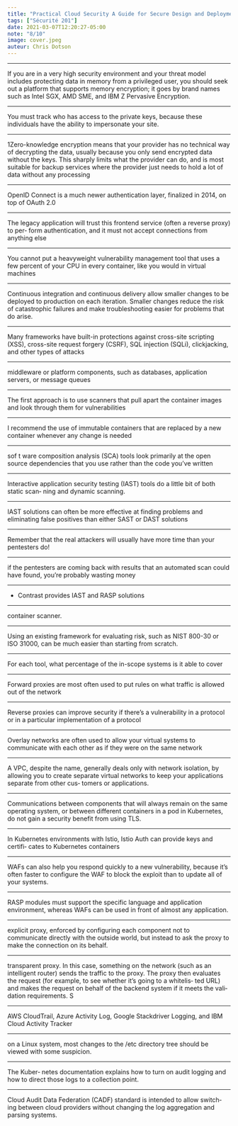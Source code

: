 ```yaml
---
title: "Practical Cloud Security A Guide for Secure Design and Deployment"
tags: ["Sécurité 201"]
date: 2021-03-07T12:20:27-05:00
note: "8/10"
image: cover.jpeg
auteur: Chris Dotson
---
```



 
---
If you are in a very high security environment and your threat model includes protecting data in memory from a privileged user, you should seek out a platform that supports memory encryption; it goes by brand names such as Intel SGX, AMD SME, and IBM Z Pervasive Encryption.

---

You must track who has access to the private keys, because these individuals have the ability to impersonate your site.

---

1Zero-knowledge encryption means that your provider has no technical way of decrypting the data, usually because you only send encrypted data without the keys. This sharply limits what the provider can do, and is most suitable for backup services where the provider just needs to hold a lot of data without any processing

---

OpenID Connect is a much newer authentication layer, finalized in 2014, on top of OAuth 2.0

---

The legacy application will trust this frontend service (often a reverse proxy) to per‐ form authentication, and it must not accept connections from anything else

---

You cannot put a heavyweight vulnerability management tool that uses a few percent of your CPU in every container, like you would in virtual machines

---

Continuous integration and continuous delivery allow smaller changes to be deployed to production on each iteration. Smaller changes reduce the risk of catastrophic failures and make troubleshooting easier for problems that do arise.

---

Many frameworks have built-in protections against cross-site scripting (XSS), cross-site request forgery (CSRF), SQL injection (SQLi), clickjacking, and other types of attacks

---

middleware or platform components, such as databases, application servers, or message queues

---

The first approach is to use scanners that pull apart the container images and look through them for vulnerabilities

---

I recommend the use of immutable containers that are replaced by a new container whenever any change is needed

---

sof t ware composition analysis (SCA) tools look primarily at the open source dependencies that you use rather than the code you’ve written

---

Interactive application security testing (IAST) tools do a little bit of both static scan‐ ning and dynamic scanning.

---

IAST solutions can often be more effective at finding problems and eliminating false positives than either SAST or DAST solutions

---

Remember that the real attackers will usually have more time than your pentesters do!

---

if the pentesters are coming back with results that an automated scan could have found, you’re probably wasting money

---

- Contrast provides IAST and RASP solutions

---

container scanner.

---

Using an existing framework for evaluating risk, such as NIST 800-30 or ISO 31000, can be much easier than starting from scratch.

---

For each tool, what percentage of the in-scope systems is it able to cover

---

Forward proxies are most often used to put rules on what traffic is allowed out of the network

---

Reverse proxies can improve security if there’s a vulnerability in a protocol or in a particular implementation of a protocol

---

Overlay networks are often used to allow your virtual systems to communicate with each other as if they were on the same network

---

A VPC, despite the name, generally deals only with network isolation, by allowing you to create separate virtual networks to keep your applications separate from other cus‐ tomers or applications.

---

Communications between components that will always remain on the same operating system, or between different containers in a pod in Kubernetes, do not gain a security benefit from using TLS.

---

In Kubernetes environments with Istio, Istio Auth can provide keys and certifi‐ cates to Kubernetes containers

---

WAFs can also help you respond quickly to a new vulnerability, because it’s often faster to configure the WAF to block the exploit than to update all of your systems.

---

RASP modules must support the specific language and application environment, whereas WAFs can be used in front of almost any application.

---

explicit proxy, enforced by configuring each component not to communicate directly with the outside world, but instead to ask the proxy to make the connection on its behalf.

---

transparent proxy. In this case, something on the network (such as an intelligent router) sends the traffic to the proxy. The proxy then evaluates the request (for example, to see whether it’s going to a whitelis‐ ted URL) and makes the request on behalf of the backend system if it meets the vali‐ dation requirements. S

---

AWS CloudTrail, Azure Activity Log, Google Stackdriver Logging, and IBM Cloud Activity Tracker

---

on a Linux system, most changes to the /etc directory tree should be viewed with some suspicion.

---

The Kuber‐ netes documentation explains how to turn on audit logging and how to direct those logs to a collection point.

---

Cloud Audit Data Federation (CADF) standard is intended to allow switch‐ ing between cloud providers without changing the log aggregation and parsing systems.